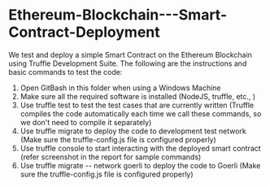# Ethereum-Blockchain---Smart-Contract-Deployment
We test and deploy a simple Smart Contract on the Ethereum Blockchain using Truffle Development Suite.
The following are the instructions and basic commands to test the code:
  1. Open GitBash in this folder when using a Windows Machine
  2. Make sure all the required software is installed (NodeJS, truffle, etc., )
  3. Use truffle test to test the test cases that are currently written (Truffle compiles the code automatically each time we call these commands, so we don't need to    compile it separately)
  4. Use truffle migrate to deploy the code to development test network (Make sure the truffle-config.js file is configured properly)
  5. Use truffle console to start interacting with the deployed smart contract (refer screenshot in the report for sample commands)
  6. Use truffle migrate -- network goerli to deploy the code to Goerli (Make sure the truffle-config.js file is configured properly)
